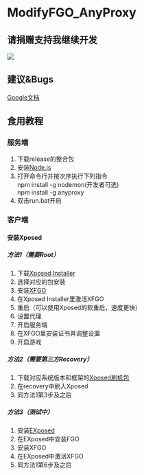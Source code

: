 # ModifyFGO_AnyProxy
## 请捐赠支持我继续开发
![](https://github.com/heqyoufree/ModifyFGO_AnyProxy/blob/master/%E8%B5%9E%E5%8A%A9%E9%83%BD%E7%BB%99%E6%88%91%E8%B5%9E%E5%8A%A9.jpg?raw=true)  
## 建议&Bugs
[Google文档](https://docs.google.com/spreadsheets/d/167tYdMYm0Wc1kj-VgW8yna0l18jGb4jh0vsicZU3ntU/edit?usp=sharing)  
## 食用教程
### 服务端
1. 下载release的整合包  
2. 安装[Node.js](https://nodejs.org/en/download/current/)  
3. 打开命令行并按次序执行下列指令  
npm install -g nodemon(开发者可选)  
npm install -g anyproxy  
4. 双击run.bat开启  
### 客户端
#### 安装Xposed 
##### 方法1（需要Root）
1. 下载[Xposed Installer](https://forum.xda-developers.com/attachment.php?attachmentid=4393082&d=1516301692)  
2. 选择对应的包安装  
3. 安装[XFGO](https://github.com/heqyoufree/ModifyFGO_AnyProxy/raw/master/xfgo_v1.5.apk)  
4. 在Xposed Installer里激活XFGO  
5. 重启（可以使用Xposed的软重启，速度更快）  
6. 设置代理  
7. 开启服务端  
8. 在XFGO里安装证书并调整设置  
9. 开启游戏  
##### 方法2（需要第三方Recovery）
1. 下载对应系统版本和框架的[Xposed刷机包](https://dl-xda.xposed.info/framework/)  
2. 在recovery中刷入Xposed  
3. 同方法1第3步及之后
##### 方法3（测试中）
1. 安装[EXposed](https://github.com/heqyoufree/ModifyFGO_AnyProxy/raw/master/EXposed.apk)
2. 在EXposed中安装FGO
3. 安装XFGO
4. 在EXposed中激活XFGO
5. 同方法1第6步及之后
